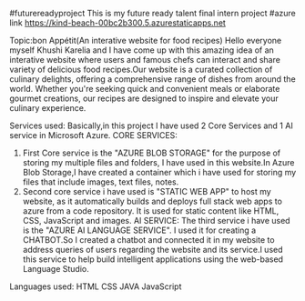 #futurereadyproject
This is my future ready talent final intern project
#azure link https://kind-beach-00bc2b300.5.azurestaticapps.net

Topic:bon Appétit(An interative website for food recipes)
 Hello everyone myself Khushi Karelia and I have come up with this amazing idea of an interative website where users and famous chefs can interact and share variety of delicious food recipes.Our website is a curated collection of culinary delights, offering a comprehensive range of dishes from around the world. Whether you're seeking quick and convenient meals or elaborate gourmet creations, our recipes are designed to inspire and elevate your culinary experience.

Services used:
Basically,in this project I have used 2 Core Services and 1 AI service in Microsoft Azure.
CORE SERVICES:
 1) First Core service is the "AZURE BLOB STORAGE" for the purpose of storing my multiple files and folders, I have used in this website.In Azure Blob Storage,I have created a container which i have used for storing my files that include images, text files, notes.
 2) Second core service i have used is "STATIC WEB APP" to host my website, as it automatically builds and deploys full stack web apps to azure from a code repository. It is used for static content like HTML, CSS, JavaScript and images.
AI SERVICE:
The third service i have used is the "AZURE AI LANGUAGE SERVICE". I used it for creating a CHATBOT.So I created a chatbot and connected it in my website to address queries of users regarding the website and its service.I used this service to help build intelligent applications using the web-based Language Studio.

Languages used:
HTML
CSS
JAVA 
JavaScript
 
